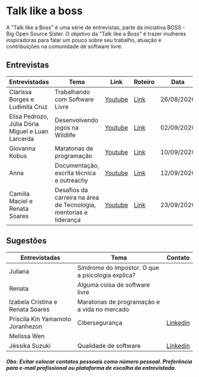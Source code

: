 # Talk like a boss

A "Talk like a Boss" é uma série de entrevistas, parte da iniciativa BOSS - Big Open Source Sister.
O objetivo da "Talk like a Boss" é trazer mulheres inspiradoras para falar um pouco sobre seu trabalho,
atuação e contribuições na comunidade de software livre.

## Entrevistas
| Entrevistadas   | Tema                                   | Link    | Roteiro | Data |
| --------------- | -------------------------------------- | ------- | ------- | ---- |
| Clarissa Borges e Ludimila Cruz | Trabalhando com Software Livre | [Youtube](https://youtu.be/VLYOrJexZGI)  | [Link](https://github.com/BOSS-BigOpenSourceSister/BigSister/blob/main/talk_like_a_boss/roteiros/doc_opensource_clarissaeludi.md)| 26/08/2020 |
| Elisa Pedrozo, Júlia Dória Miguel e Luan Larcerda | Desenvolvendo jogos na Wildlife | [Youtube](https://youtu.be/6du9815E5eM)  | [Link](https://github.com/BOSS-BigOpenSourceSister/BigSister/blob/main/talk_like_a_boss/roteiros/doc_wildlife.md)| 02/09/2020 |
| Giovanna Kobus  | Maratonas de programação | [Youtube](https://youtu.be/SmfqY9EsXUg)  | [Link](https://github.com/BOSS-BigOpenSourceSister/BigSister/blob/main/talk_like_a_boss/roteiros/maratona_giovanna.md) | 10/09/2020 |
| Anna | Documentação, escrita técnica e outreachy | [Youtube](https://www.youtube.com/watch?v=QgcXR94SMtA&list=PLFFHHqnY3q2FLjtGKYuI-V-z9u7jzBOb_&index=4&t=1s)  | [Link](https://github.com/BOSS-BigOpenSourceSister/BigSister/blob/main/talk_like_a_boss/roteiros/doc_outreachy_anna.md) | 12/09/2020 |
| Camilla Maciel e Renata Soares | Desafios da carreira na área de Tecnologia, mentorias e liderança | [Youtube](https://www.youtube.com/watch?v=YQMH11KXDCA&feature=youtu.be)  | [Link](https://github.com/BOSS-BigOpenSourceSister/BigSister/blob/main/talk_like_a_boss/roteiros/doc_carreira_renataecamila.md) | 23/09/2020 |

## Sugestões
| Entrevistadas   | Tema                                   | Contato |
| --------------- | -------------------------------------- | ------- |
| Juliana   | Síndrome do impostor. O que a psicologia explica? |  |
| Renata  | Alguma coisa de software livre |  |
| Izabela Cristina e Renata Soares | Maratonas de programação e a vida no mercado |  |
| Priscila Kin Yamamoto Joranhezon | Cibersegurança | [Linkedin](https://br.linkedin.com/in/priscila-kin-joranhezon-2583abb7) |
| Melissa Wen | | |
| Jéssika Suzuki | Qualidade de software | [Linkedin](https://www.linkedin.com/in/jessica-suzuki-418769142/)|

 ##### Obs: Evitar colocar contatos pessoais como número pessoal. Preferência para e-mail profissional ou plataforma de escolha da entrevistada.
